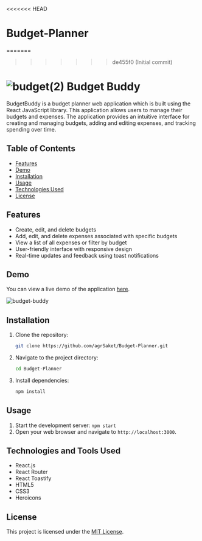 <<<<<<< HEAD
# Budget-Planner
=======
>>>>>>> de455f0 (Initial commit)

# ![budget(2)](https://github.com/agrSaket/Budget-Planner/assets/134057654/dc52a02d-881e-42d0-a311-779ee2d2fd8e) Budget Buddy

BudgetBuddy is a budget planner web application which is built using the React JavaScript library. 
This application allows users to manage their budgets and expenses. 
The application provides an intuitive interface for creating and managing budgets, adding and editing expenses, and tracking spending over time.

## Table of Contents

- [Features](#features)
- [Demo](#demo)
- [Installation](#installation)
- [Usage](#usage)
- [Technologies Used](#technologies-and-tools-used)
- [License](#license)


## Features

- Create, edit, and delete budgets
- Add, edit, and delete expenses associated with specific budgets
- View a list of all expenses or filter by budget
- User-friendly interface with responsive design
- Real-time updates and feedback using toast notifications

## Demo

You can view a live demo of the application [here](https://agr-budget-buddy.netlify.com).

![budget-buddy](https://github.com/agrSaket/Budget-Planner/assets/134057654/051a8e8f-a518-456c-8491-4c2202390167)


## Installation
   
1. Clone the repository:
   ```sh
   git clone https://github.com/agrSaket/Budget-Planner.git
   ```
2. Navigate to the project directory:
   ```sh
   cd Budget-Planner
   ```
3. Install dependencies:
   ```sh
   npm install
   ```


## Usage

1. Start the development server: `npm start`
2. Open your web browser and navigate to `http://localhost:3000`.


## Technologies and Tools Used

- React.js
- React Router
- React Toastify
- HTML5
- CSS3
- Heroicons


## License

This project is licensed under the [MIT License](LICENSE).
